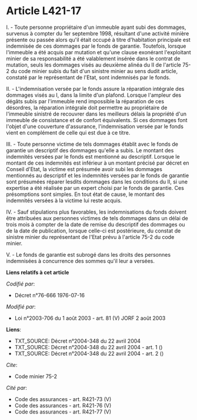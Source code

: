 # Article L421-17

I. - Toute personne propriétaire d'un immeuble ayant subi des dommages, survenus à compter du 1er septembre 1998, résultant
d'une activité minière présente ou passée alors qu'il était occupé à titre d'habitation principale est indemnisée de ces
dommages par le fonds de garantie. Toutefois, lorsque l'immeuble a été acquis par mutation et qu'une clause exonérant
l'exploitant minier de sa responsabilité a été valablement insérée dans le contrat de mutation, seuls les dommages visés au
deuxième alinéa du II de l'article 75-2 du code minier subis du fait d'un sinistre minier au sens dudit article, constaté par
le représentant de l'Etat, sont indemnisés par le fonds.

II. - L'indemnisation versée par le fonds assure la réparation intégrale des dommages visés au I, dans la limite d'un
plafond. Lorsque l'ampleur des dégâts subis par l'immeuble rend impossible la réparation de ces désordres, la réparation
intégrale doit permettre au propriétaire de l'immeuble sinistré de recouvrer dans les meilleurs délais la propriété d'un
immeuble de consistance et de confort équivalents. Si ces dommages font l'objet d'une couverture d'assurance, l'indemnisation
versée par le fonds vient en complément de celle qui est due à ce titre.

III. - Toute personne victime de tels dommages établit avec le fonds de garantie un descriptif des dommages qu'elle a subis.
Le montant des indemnités versées par le fonds est mentionné au descriptif. Lorsque le montant de ces indemnités est
inférieur à un montant précisé par décret en Conseil d'Etat, la victime est présumée avoir subi les dommages mentionnés au
descriptif et les indemnités versées par le fonds de garantie sont présumées réparer lesdits dommages dans les conditions du
II, si une expertise a été réalisée par un expert choisi par le fonds de garantie. Ces présomptions sont simples. En tout
état de cause, le montant des indemnités versées à la victime lui reste acquis.

IV. - Sauf stipulations plus favorables, les indemnisations du fonds doivent être attribuées aux personnes victimes de tels
dommages dans un délai de trois mois à compter de la date de remise du descriptif des dommages ou de la date de publication,
lorsque celle-ci est postérieure, du constat de sinistre minier du représentant de l'Etat prévu à l'article 75-2 du code
minier.

V. - Le fonds de garantie est subrogé dans les droits des personnes indemnisées à concurrence des sommes qu'il leur a
versées.

**Liens relatifs à cet article**

_Codifié par_:

  - Décret n°76-666 1976-07-16

_Modifié par_:

  - Loi n°2003-706 du 1 août 2003 - art. 81 (V) JORF 2 août 2003

**Liens**:

  - TXT_SOURCE: Décret n°2004-348 du 22 avril 2004
  - TXT_SOURCE: Décret n°2004-348 du 22 avril 2004 - art. 1 ()
  - TXT_SOURCE: Décret n°2004-348 du 22 avril 2004 - art. 2 ()

_Cite_:

  - Code minier 75-2

_Cité par_:

  - Code des assurances - art. R421-73 (V)
  - Code des assurances - art. R421-76 (V)
  - Code des assurances - art. R421-77 (V)
